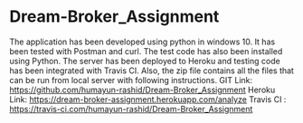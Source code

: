 # Dream-Broker_Assignment
The application has been developed using python in windows 10. It has been tested with Postman and curl. The test code has also been installed using Python. The server has been deployed to Heroku and testing code has been integrated with Travis CI. Also, the zip file contains all the files that can be run from local server with following instructions. 
GIT Link: https://github.com/humayun-rashid/Dream-Broker_Assignment
Heroku Link: https://dream-broker-assignment.herokuapp.com/analyze 
Travis CI : https://travis-ci.com/humayun-rashid/Dream-Broker_Assignment

